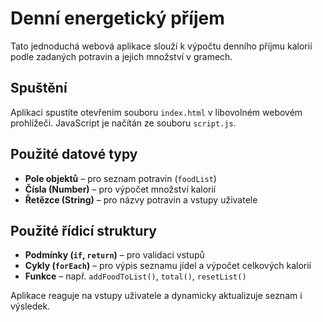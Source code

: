 # Denní energetický příjem

Tato jednoduchá webová aplikace slouží k výpočtu denního příjmu kalorií podle zadaných potravin a jejich množství v gramech.

## Spuštění

Aplikaci spustíte otevřením souboru `index.html` v libovolném webovém prohlížeči. JavaScript je načítán ze souboru `script.js`.

## Použité datové typy

- **Pole objektů** – pro seznam potravin (`foodList`)
- **Čísla (Number)** – pro výpočet množství kalorií
- **Řetězce (String)** – pro názvy potravin a vstupy uživatele

## Použité řídicí struktury

- **Podmínky (`if`, `return`)** – pro validaci vstupů
- **Cykly (`forEach`)** – pro výpis seznamu jídel a výpočet celkových kalorií
- **Funkce** – např. `addFoodToList()`, `total()`, `resetList()`

Aplikace reaguje na vstupy uživatele a dynamicky aktualizuje seznam i výsledek.
